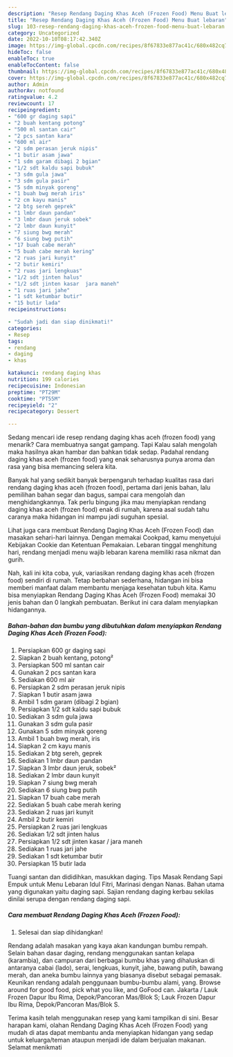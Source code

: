 ```yaml
---
description: "Resep Rendang Daging Khas Aceh (Frozen Food) Menu Buat lebaran"
title: "Resep Rendang Daging Khas Aceh (Frozen Food) Menu Buat lebaran"
slug: 103-resep-rendang-daging-khas-aceh-frozen-food-menu-buat-lebaran
category: Uncategorized
date: 2022-10-10T08:17:42.340Z
image: https://img-global.cpcdn.com/recipes/8f67833e877ac41c/680x482cq70/rendang-daging-khas-aceh-frozen-food-foto-resep-utama.jpg
hideToc: false
enableToc: true
enableTocContent: false
thumbnail: https://img-global.cpcdn.com/recipes/8f67833e877ac41c/680x482cq70/rendang-daging-khas-aceh-frozen-food-foto-resep-utama.jpg
cover: https://img-global.cpcdn.com/recipes/8f67833e877ac41c/680x482cq70/rendang-daging-khas-aceh-frozen-food-foto-resep-utama.jpg
author: Admin
authorAv: notfound
ratingvalue: 4.2
reviewcount: 17
recipeingredient:
- "600 gr daging sapi"
- "2 buah kentang potong"
- "500 ml santan cair"
- "2 pcs santan kara"
- "600 ml air"
- "2 sdm perasan jeruk nipis"
- "1 butir asam jawa"
- "1 sdm garam dibagi 2 bgian"
- "1/2 sdt kaldu sapi bubuk"
- "3 sdm gula jawa"
- "3 sdm gula pasir"
- "5 sdm minyak goreng"
- "1 buah bwg merah iris"
- "2 cm kayu manis"
- "2 btg sereh geprek"
- "1 lmbr daun pandan"
- "3 lmbr daun jeruk sobek"
- "2 lmbr daun kunyit"
- "7 siung bwg merah"
- "6 siung bwg putih"
- "17 buah cabe merah"
- "5 buah cabe merah kering"
- "2 ruas jari kunyit"
- "2 butir kemiri"
- "2 ruas jari lengkuas"
- "1/2 sdt jinten halus"
- "1/2 sdt jinten kasar  jara maneh"
- "1 ruas jari jahe"
- "1 sdt ketumbar butir"
- "15 butir lada"
recipeinstructions:

- "Sudah jadi dan siap dinikmati!"
categories:
- Resep
tags:
- rendang
- daging
- khas

katakunci: rendang daging khas 
nutrition: 199 calories
recipecuisine: Indonesian
preptime: "PT29M"
cooktime: "PT55M"
recipeyield: "2"
recipecategory: Dessert

---
```



Sedang mencari ide resep rendang daging khas aceh (frozen food) yang menarik? Cara membuatnya sangat gampang. Tapi Kalau salah mengolah maka hasilnya akan hambar dan bahkan tidak sedap. Padahal rendang daging khas aceh (frozen food) yang enak seharusnya punya aroma dan rasa yang bisa memancing selera kita.


Banyak hal yang sedikit banyak berpengaruh terhadap kualitas rasa dari rendang daging khas aceh (frozen food), pertama dari jenis bahan, lalu pemilihan bahan segar dan bagus, sampai cara mengolah dan menghidangkannya. Tak perlu bingung jika mau menyiapkan rendang daging khas aceh (frozen food) enak di rumah, karena asal sudah tahu caranya maka hidangan ini mampu jadi suguhan spesial.

Lihat juga cara membuat Rendang Daging Khas Aceh (Frozen Food) dan masakan sehari-hari lainnya. Dengan memakai Cookpad, kamu menyetujui Kebijakan Cookie dan Ketentuan Pemakaian. Lebaran tinggal menghitung hari, rendang menjadi menu wajib lebaran karena memiliki rasa nikmat dan gurih.


Nah, kali ini kita coba, yuk, variasikan rendang daging khas aceh (frozen food) sendiri di rumah. Tetap berbahan sederhana, hidangan ini bisa memberi manfaat dalam membantu menjaga kesehatan tubuh kita. Kamu bisa menyiapkan Rendang Daging Khas Aceh (Frozen Food) memakai 30 jenis bahan dan 0 langkah pembuatan. Berikut ini cara dalam menyiapkan hidangannya.

<!--inarticleads1-->

##### Bahan-bahan dan bumbu yang dibutuhkan dalam menyiapkan Rendang Daging Khas Aceh (Frozen Food):

1. Persiapkan 600 gr daging sapi
1. Siapkan 2 buah kentang, potong²
1. Persiapkan 500 ml santan cair
1. Gunakan 2 pcs santan kara
1. Sediakan 600 ml air
1. Persiapkan 2 sdm perasan jeruk nipis
1. Siapkan 1 butir asam jawa
1. Ambil 1 sdm garam (dibagi 2 bgian)
1. Persiapkan 1/2 sdt kaldu sapi bubuk
1. Sediakan 3 sdm gula jawa
1. Gunakan 3 sdm gula pasir
1. Gunakan 5 sdm minyak goreng
1. Ambil 1 buah bwg merah, iris
1. Siapkan 2 cm kayu manis
1. Sediakan 2 btg sereh, geprek
1. Sediakan 1 lmbr daun pandan
1. Siapkan 3 lmbr daun jeruk, sobek²
1. Sediakan 2 lmbr daun kunyit
1. Siapkan 7 siung bwg merah
1. Sediakan 6 siung bwg putih
1. Siapkan 17 buah cabe merah
1. Sediakan 5 buah cabe merah kering
1. Sediakan 2 ruas jari kunyit
1. Ambil 2 butir kemiri
1. Persiapkan 2 ruas jari lengkuas
1. Sediakan 1/2 sdt jinten halus
1. Persiapkan 1/2 sdt jinten kasar / jara maneh
1. Sediakan 1 ruas jari jahe
1. Sediakan 1 sdt ketumbar butir
1. Persiapkan 15 butir lada


Tuangi santan dan dididihkan, masukkan daging. Tips Masak Rendang Sapi Empuk untuk Menu Lebaran Idul Fitri, Marinasi dengan Nanas. Bahan utama yang digunakan yaitu daging sapi. Sajian rendang daging kerbau sekilas dinilai serupa dengan rendang daging sapi. 

<!--inarticleads2-->

##### Cara membuat Rendang Daging Khas Aceh (Frozen Food):


1. Selesai dan siap dihidangkan!

Rendang adalah masakan yang kaya akan kandungan bumbu rempah. Selain bahan dasar daging, rendang menggunakan santan kelapa (karambia), dan campuran dari berbagai bumbu khas yang dihaluskan di antaranya cabai (lado), serai, lengkuas, kunyit, jahe, bawang putih, bawang merah, dan aneka bumbu lainnya yang biasanya disebut sebagai pemasak. Keunikan rendang adalah penggunaan bumbu-bumbu alami, yang. Browse around for good food, pick what you like, and GoFood can. Jakarta / Lauk Frozen Dapur Ibu Rima, Depok/Pancoran Mas/Blok S; Lauk Frozen Dapur Ibu Rima, Depok/Pancoran Mas/Blok S. 

Terima kasih telah menggunakan resep yang kami tampilkan di sini. Besar harapan kami, olahan Rendang Daging Khas Aceh (Frozen Food) yang mudah di atas dapat membantu anda menyiapkan hidangan yang sedap untuk keluarga/teman ataupun menjadi ide dalam berjualan makanan. Selamat menikmati
